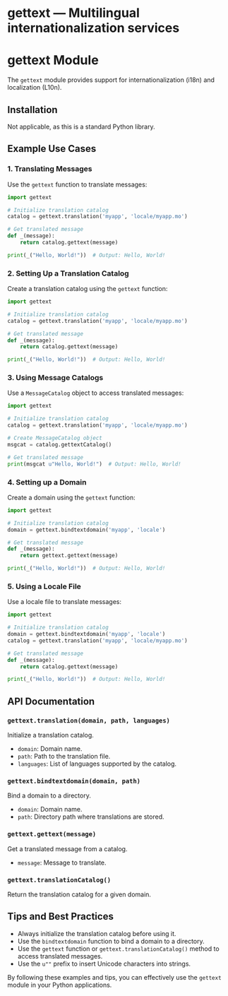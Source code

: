 # gettext — Multilingual internationalization services

**gettext Module**
================

The `gettext` module provides support for internationalization (i18n) and localization (L10n).

**Installation**
---------------

Not applicable, as this is a standard Python library.

**Example Use Cases**
--------------------

### 1. Translating Messages

Use the `gettext` function to translate messages:
```python
import gettext

# Initialize translation catalog
catalog = gettext.translation('myapp', 'locale/myapp.mo')

# Get translated message
def _(message):
    return catalog.gettext(message)

print(_("Hello, World!"))  # Output: Hello, World!
```
### 2. Setting Up a Translation Catalog

Create a translation catalog using the `gettext` function:
```python
import gettext

# Initialize translation catalog
catalog = gettext.translation('myapp', 'locale/myapp.mo')

# Get translated message
def _(message):
    return catalog.gettext(message)

print(_("Hello, World!"))  # Output: Hello, World!
```
### 3. Using Message Catalogs

Use a `MessageCatalog` object to access translated messages:
```python
import gettext

# Initialize translation catalog
catalog = gettext.translation('myapp', 'locale/myapp.mo')

# Create MessageCatalog object
msgcat = catalog.gettextCatalog()

# Get translated message
print(msgcat u"Hello, World!")  # Output: Hello, World!
```
### 4. Setting up a Domain

Create a domain using the `gettext` function:
```python
import gettext

# Initialize translation catalog
domain = gettext.bindtextdomain('myapp', 'locale')

# Get translated message
def _(message):
    return gettext.gettext(message)

print(_("Hello, World!"))  # Output: Hello, World!
```
### 5. Using a Locale File

Use a locale file to translate messages:
```python
import gettext

# Initialize translation catalog
domain = gettext.bindtextdomain('myapp', 'locale')
catalog = gettext.translation('myapp', 'locale/myapp.mo')

# Get translated message
def _(message):
    return catalog.gettext(message)

print(_("Hello, World!"))  # Output: Hello, World!
```
**API Documentation**
--------------------

### `gettext.translation(domain, path, languages)`

Initialize a translation catalog.

*   `domain`: Domain name.
*   `path`: Path to the translation file.
*   `languages`: List of languages supported by the catalog.

### `gettext.bindtextdomain(domain, path)`

Bind a domain to a directory.

*   `domain`: Domain name.
*   `path`: Directory path where translations are stored.

### `gettext.gettext(message)`

Get a translated message from a catalog.

*   `message`: Message to translate.

### `gettext.translationCatalog()`

Return the translation catalog for a given domain.

**Tips and Best Practices**
---------------------------

*   Always initialize the translation catalog before using it.
*   Use the `bindtextdomain` function to bind a domain to a directory.
*   Use the `gettext` function or `gettext.translationCatalog()` method to access translated messages.
*   Use the `u""` prefix to insert Unicode characters into strings.

By following these examples and tips, you can effectively use the `gettext` module in your Python applications.
